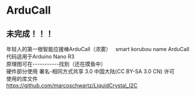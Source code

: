 # ArduCall
## 未完成！！！
年轻人的第一根智能应援棒ArduCall（浓雾）  
smart korubou name ArduCall  
代码适用于Arduino Nano R3  
原理图可在-----------找到（还在摸鱼中）  
硬件部分使用 署名-相同方式共享 3.0 中国大陆(CC BY-SA 3.0 CN) 许可       
使用的库文件  
https://github.com/marcoschwartz/LiquidCrystal_I2C
